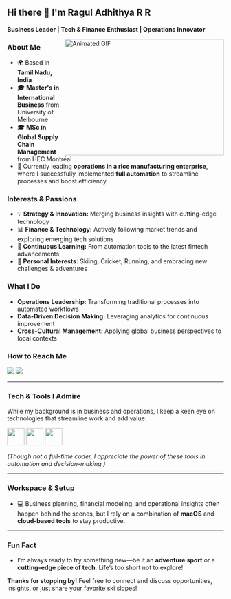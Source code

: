 <meta name="google-site-verification" content="12P6dQS7IxS7XOPdhxjGA9sIL9JEsprU2EoOT4sLXcc" />

## Hi there 👋 I'm Ragul Adhithya R R

**Business Leader | Tech & Finance Enthusiast | Operations Innovator**

<img align="right" width="370" height="270" src="https://i.pinimg.com/originals/47/f0/34/47f0342cec72b800463bf003eac1257e.gif" alt="Animated GIF"/>

### About Me

- 🌍 Based in **Tamil Nadu, India**
- 🎓 **Master's in International Business** from University of Melbourne
- 🎓 **MSc in Global Supply Chain Management** from HEC Montréal
- 🌾 Currently leading **operations in a rice manufacturing enterprise**, where I successfully implemented **full automation** to streamline processes and boost efficiency

### Interests & Passions

- 💡 **Strategy & Innovation:** Merging business insights with cutting-edge technology  
- 📊 **Finance & Technology:** Actively following market trends and exploring emerging tech solutions  
- 🌱 **Continuous Learning:** From automation tools to the latest fintech advancements  
- 🎿 **Personal Interests:** Skiing, Cricket, Running, and embracing new challenges & adventures

### What I Do

- **Operations Leadership:** Transforming traditional processes into automated workflows  
- **Data-Driven Decision Making:** Leveraging analytics for continuous improvement  
- **Cross-Cultural Management:** Applying global business perspectives to local contexts

### How to Reach Me

[<img src="https://img.shields.io/badge/LinkedIn-0077B5?style=for-the-badge&logo=linkedin&logoColor=white" />](#https://www.linkedin.com/in/ragul-adhithya) [<img src="https://img.shields.io/badge/Email-D14836?style=for-the-badge&logo=gmail&logoColor=white" />](mailto:#admin@raguladhithya.com)



---

### Tech & Tools I Admire

While my background is in business and operations, I keep a keen eye on technologies that streamline work and add value:

<img height="40" src="https://img.icons8.com/color/48/null/python.png"/> <img height="40" src="https://img.icons8.com/color/48/null/javascript.png"/>  <img height="40" src="https://img.icons8.com/color/48/null/google-firebase-console.png"/> 

*(Though not a full-time coder, I appreciate the power of these tools in automation and decision-making.)*

---

### Workspace & Setup

- 💻 Business planning, financial modeling, and operational insights often happen behind the scenes, but I rely on a combination of **macOS** and **cloud-based tools** to stay productive.

---

### Fun Fact

- I’m always ready to try something new—be it an **adventure sport** or a **cutting-edge piece of tech**. Life’s too short not to explore!

**Thanks for stopping by!** Feel free to connect and discuss opportunities, insights, or just share your favorite ski slopes!
```

